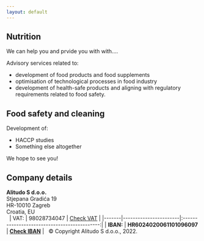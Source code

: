 ```yaml
---
layout: default
---
```

## Nutrition

We can help you and prvide you with with....

Advisory services related to:
*  development of food products and food supplements
*  optimisation of technological processes in food industry
*  development of health-safe products and aligning with regulatory requirements related to food safety.

## Food safety and cleaning

Development of:
*  HACCP studies
*  Something else altogether

We hope to see you!
 
  
## Company details

**Alitudo S d.o.o.**  
Stjepana Gradića 19  
HR-10010 Zagreb  
Croatia, EU  
   
| VAT:  | 98028734047           | [Check VAT](https://sudreg.pravosudje.hr/)   |
|-------|-----------------------|:--------------------------------------------:|
| **IBAN:** | **HR6024020061101096097** | **[Check IBAN](https://iban.com.hr/ts/5591678)** |
 
© Copyright Alitudo S d.o.o., 2022.
